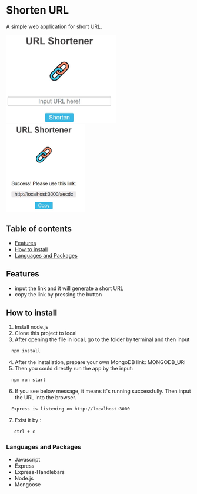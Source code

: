 # Shorten URL
A simple web application for short URL.
<div>
<img src=./public/snapshot_shortenURL-mainpage.JPG height=240px aspect-ratio: 1>
<img src=./public/snapshot_shortenURL-urlpage.JPG height=240px aspect-ratio: 1>
</div>

## Table of contents
- [Features](#Features)
- [How to install](#How-to-install)
- [Languages and Packages](#Languages-and-Packages)

## Features
- input the link and it will generate a short URL
- copy the link by pressing the button

## How to install
1. Install node.js
2. Clone this project to local
3. After opening the file in local, go to the folder by terminal and then input
```bash
  npm install
```
4. After the installation, prepare your own MongoDB link: MONGODB_URI
5. Then you could directly run the app by the input:
```bash
  npm run start
```
6. If you see below message, it means it's running successfully. Then input the URL into the browser.
```bash
  Express is listening on http://localhost:3000
```
7. Exist it by :
```bash
   ctrl + c
```
### Languages and Packages
- Javascript
- Express
- Express-Handlebars
- Node.js
- Mongoose

